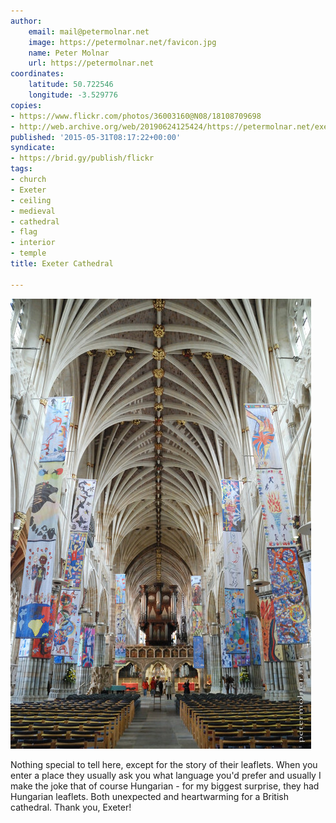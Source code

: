 ```yaml
---
author:
    email: mail@petermolnar.net
    image: https://petermolnar.net/favicon.jpg
    name: Peter Molnar
    url: https://petermolnar.net
coordinates:
    latitude: 50.722546
    longitude: -3.529776
copies:
- https://www.flickr.com/photos/36003160@N08/18108709698
- http://web.archive.org/web/20190624125424/https://petermolnar.net/exeter-cathedral/
published: '2015-05-31T08:17:22+00:00'
syndicate:
- https://brid.gy/publish/flickr
tags:
- church
- Exeter
- ceiling
- medieval
- cathedral
- flag
- interior
- temple
title: Exeter Cathedral

---
```


![](exeter-cathedral.jpg)

Nothing special to tell here, except for the story of their leaflets.
When you enter a place they usually ask you what language you'd prefer
and usually I make the joke that of course Hungarian - for my biggest
surprise, they had Hungarian leaflets. Both unexpected and heartwarming
for a British cathedral. Thank you, Exeter!
